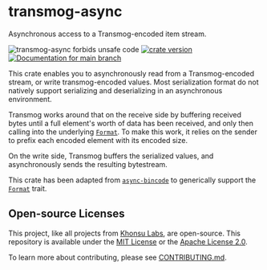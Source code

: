 # transmog-async

Asynchronous access to a Transmog-encoded item stream.

![transmog-async forbids unsafe code](https://img.shields.io/badge/unsafe-forbid-success)
[![crate version](https://img.shields.io/crates/v/transmog-async.svg)](https://crates.io/crates/transmog-async)
[![Documentation for `main` branch](https://img.shields.io/badge/docs-main-informational)](https://khonsulabs.github.io/transmog/main/transmog_async/)


This crate enables you to asynchronously read from a Transmog-encoded
stream, or write transmog-encoded values. Most serialization format do not
natively support serializing and deserializing in an asynchronous
environment.

Transmog works around that on the receive side by buffering received bytes
until a full element's worth of data has been received, and only then
calling into the underlying [`Format`][format]. To make this work, it relies on the
sender to prefix each encoded element with its encoded size.

On the write side, Transmog buffers the serialized values, and
asynchronously sends the resulting bytestream.

This crate has been adapted from
[`async-bincode`](https://github.com/jonhoo/async-bincode) to generically
support the [`Format`][format] trait.

[format]: https://khonsulabs.github.io/transmog/main/transmog/trait.Format.html

## Open-source Licenses

This project, like all projects from [Khonsu Labs](https://khonsulabs.com/), are
open-source. This repository is available under the [MIT License](./LICENSE-MIT)
or the [Apache License 2.0](./LICENSE-APACHE).

To learn more about contributing, please see [CONTRIBUTING.md](./CONTRIBUTING.md).
